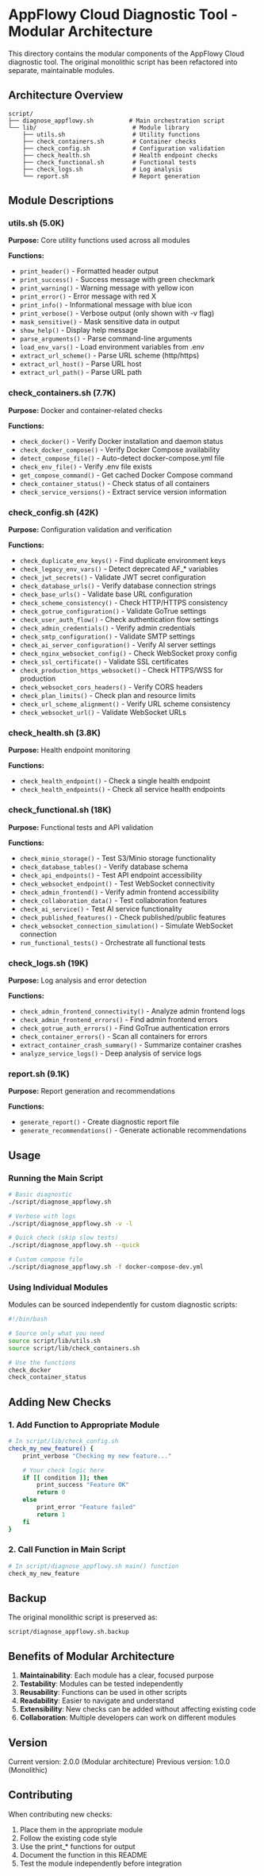 # AppFlowy Cloud Diagnostic Tool - Modular Architecture

This directory contains the modular components of the AppFlowy Cloud diagnostic tool. The original monolithic script has been refactored into separate, maintainable modules.

## Architecture Overview

```
script/
├── diagnose_appflowy.sh          # Main orchestration script
└── lib/                           # Module library
    ├── utils.sh                   # Utility functions
    ├── check_containers.sh        # Container checks
    ├── check_config.sh            # Configuration validation
    ├── check_health.sh            # Health endpoint checks
    ├── check_functional.sh        # Functional tests
    ├── check_logs.sh              # Log analysis
    └── report.sh                  # Report generation
```

## Module Descriptions

### utils.sh (5.0K)
**Purpose:** Core utility functions used across all modules

**Functions:**
- `print_header()` - Formatted header output
- `print_success()` - Success message with green checkmark
- `print_warning()` - Warning message with yellow icon
- `print_error()` - Error message with red X
- `print_info()` - Informational message with blue icon
- `print_verbose()` - Verbose output (only shown with -v flag)
- `mask_sensitive()` - Mask sensitive data in output
- `show_help()` - Display help message
- `parse_arguments()` - Parse command-line arguments
- `load_env_vars()` - Load environment variables from .env
- `extract_url_scheme()` - Parse URL scheme (http/https)
- `extract_url_host()` - Parse URL host
- `extract_url_path()` - Parse URL path

### check_containers.sh (7.7K)
**Purpose:** Docker and container-related checks

**Functions:**
- `check_docker()` - Verify Docker installation and daemon status
- `check_docker_compose()` - Verify Docker Compose availability
- `detect_compose_file()` - Auto-detect docker-compose.yml file
- `check_env_file()` - Verify .env file exists
- `get_compose_command()` - Get cached Docker Compose command
- `check_container_status()` - Check status of all containers
- `check_service_versions()` - Extract service version information

### check_config.sh (42K)
**Purpose:** Configuration validation and verification

**Functions:**
- `check_duplicate_env_keys()` - Find duplicate environment keys
- `check_legacy_env_vars()` - Detect deprecated AF_* variables
- `check_jwt_secrets()` - Validate JWT secret configuration
- `check_database_urls()` - Verify database connection strings
- `check_base_urls()` - Validate base URL configuration
- `check_scheme_consistency()` - Check HTTP/HTTPS consistency
- `check_gotrue_configuration()` - Validate GoTrue settings
- `check_user_auth_flow()` - Check authentication flow settings
- `check_admin_credentials()` - Verify admin credentials
- `check_smtp_configuration()` - Validate SMTP settings
- `check_ai_server_configuration()` - Verify AI server settings
- `check_nginx_websocket_config()` - Check WebSocket proxy config
- `check_ssl_certificate()` - Validate SSL certificates
- `check_production_https_websocket()` - Check HTTPS/WSS for production
- `check_websocket_cors_headers()` - Verify CORS headers
- `check_plan_limits()` - Check plan and resource limits
- `check_url_scheme_alignment()` - Verify URL scheme consistency
- `check_websocket_url()` - Validate WebSocket URLs

### check_health.sh (3.8K)
**Purpose:** Health endpoint monitoring

**Functions:**
- `check_health_endpoint()` - Check a single health endpoint
- `check_health_endpoints()` - Check all service health endpoints

### check_functional.sh (18K)
**Purpose:** Functional tests and API validation

**Functions:**
- `check_minio_storage()` - Test S3/Minio storage functionality
- `check_database_tables()` - Verify database schema
- `check_api_endpoints()` - Test API endpoint accessibility
- `check_websocket_endpoint()` - Test WebSocket connectivity
- `check_admin_frontend()` - Verify admin frontend accessibility
- `check_collaboration_data()` - Test collaboration features
- `check_ai_service()` - Test AI service functionality
- `check_published_features()` - Check published/public features
- `check_websocket_connection_simulation()` - Simulate WebSocket connection
- `run_functional_tests()` - Orchestrate all functional tests

### check_logs.sh (19K)
**Purpose:** Log analysis and error detection

**Functions:**
- `check_admin_frontend_connectivity()` - Analyze admin frontend logs
- `check_admin_frontend_errors()` - Find admin frontend errors
- `check_gotrue_auth_errors()` - Find GoTrue authentication errors
- `check_container_errors()` - Scan all containers for errors
- `extract_container_crash_summary()` - Summarize container crashes
- `analyze_service_logs()` - Deep analysis of service logs

### report.sh (9.1K)
**Purpose:** Report generation and recommendations

**Functions:**
- `generate_report()` - Create diagnostic report file
- `generate_recommendations()` - Generate actionable recommendations

## Usage

### Running the Main Script
```bash
# Basic diagnostic
./script/diagnose_appflowy.sh

# Verbose with logs
./script/diagnose_appflowy.sh -v -l

# Quick check (skip slow tests)
./script/diagnose_appflowy.sh --quick

# Custom compose file
./script/diagnose_appflowy.sh -f docker-compose-dev.yml
```

### Using Individual Modules
Modules can be sourced independently for custom diagnostic scripts:

```bash
#!/bin/bash

# Source only what you need
source script/lib/utils.sh
source script/lib/check_containers.sh

# Use the functions
check_docker
check_container_status
```

## Adding New Checks

### 1. Add Function to Appropriate Module
```bash
# In script/lib/check_config.sh
check_my_new_feature() {
    print_verbose "Checking my new feature..."

    # Your check logic here
    if [[ condition ]]; then
        print_success "Feature OK"
        return 0
    else
        print_error "Feature failed"
        return 1
    fi
}
```

### 2. Call Function in Main Script
```bash
# In script/diagnose_appflowy.sh main() function
check_my_new_feature
```

## Backup

The original monolithic script is preserved as:
```
script/diagnose_appflowy.sh.backup
```

## Benefits of Modular Architecture

1. **Maintainability**: Each module has a clear, focused purpose
2. **Testability**: Modules can be tested independently
3. **Reusability**: Functions can be used in other scripts
4. **Readability**: Easier to navigate and understand
5. **Extensibility**: New checks can be added without affecting existing code
6. **Collaboration**: Multiple developers can work on different modules

## Version

Current version: 2.0.0 (Modular architecture)
Previous version: 1.0.0 (Monolithic)

## Contributing

When contributing new checks:
1. Place them in the appropriate module
2. Follow the existing code style
3. Use the print_* functions for output
4. Document the function in this README
5. Test the module independently before integration
